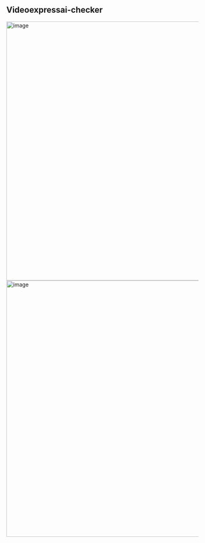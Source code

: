 ## Videoexpressai-checker

<img width="918" height="680" alt="image" src="https://github.com/user-attachments/assets/e0be1d0f-a392-40a2-8054-a232f0ab5b87" />

<img width="912" height="673" alt="image" src="https://github.com/user-attachments/assets/6bb491e0-5275-4d9f-9dac-d7f8f9795c3d" />
